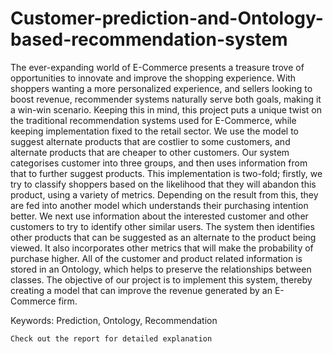 # Customer-prediction-and-Ontology-based-recommendation-system

The ever-expanding world of E-Commerce presents a treasure trove of opportunities to innovate and improve the shopping experience. With shoppers wanting a more personalized experience, and sellers looking to boost revenue, recommender systems naturally serve both goals, making it a win-win scenario. Keeping this in mind, this project puts a unique twist on the traditional  recommendation systems used for E-Commerce, while keeping implementation fixed to the retail sector. We use the model to suggest alternate products that are costlier to some customers, and alternate products that are cheaper to other customers. Our system categorises customer into three groups, and then uses information from that to further suggest products. This implementation is two-fold; firstly, we try to classify shoppers based on the likelihood that they will abandon this product, using a variety of metrics. Depending on the result from this, they are fed into another model which understands their purchasing intention better. We next use information about the interested customer and other customers to try to identify other similar users. The system then identifies other products that can be suggested as an alternate to the product being viewed. It also incorporates other metrics that will make the probability of purchase higher. All of the customer and product related information is stored in an Ontology, which helps to preserve the relationships between classes. The objective of our project is to implement this system, thereby creating a model that can improve the revenue generated by an E-Commerce firm. 

Keywords: Prediction, Ontology, Recommendation

    Check out the report for detailed explanation
    
